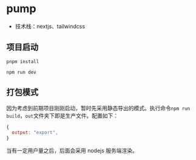 # pump

- 技术栈：nextjs、tailwindcss

## 项目启动

```
pnpm install

npm run dev
```

## 打包模式

因为考虑到前期项目刚刚启动，暂时先采用静态导出的模式。执行命令`npm run build`，`out`文件夹下即是生产文件。配置如下：

```js
{
  output: "export",
}
```

当有一定用户量之后，后面会采用 nodejs 服务端渲染。
